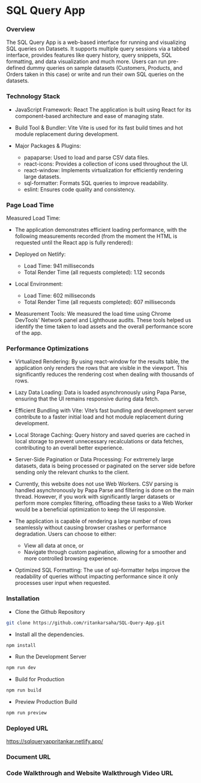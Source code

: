 # SQL Query App

### Overview

The SQL Query App is a web-based interface for running and visualizing SQL queries on Datasets. It supports multiple query sessions via a tabbed interface, provides features like query history, query snippets, SQL formatting, and data visualization and much more. Users can run pre-defined dummy queries on sample datasets (Customers, Products, and Orders taken in this case) or write and run their own SQL queries on the datasets.

### Technology Stack

- JavaScript Framework: React
The application is built using React for its component-based architecture and ease of managing state.

- Build Tool & Bundler: Vite
Vite is used for its fast build times and hot module replacement during development.

- Major Packages & Plugins:

   - papaparse: Used to load and parse CSV data files.
   - react-icons: Provides a collection of icons used throughout the UI.
   - react-window: Implements virtualization for efficiently rendering large datasets.
   - sql-formatter: Formats SQL queries to improve readability.
   - eslint: Ensures code quality and consistency.


### Page Load Time

Measured Load Time:
- The application demonstrates efficient loading performance, with the following measurements recorded (from the moment the HTML is requested until the React app is fully rendered):

- Deployed on Netlify:

   - Load Time: 941 milliseconds
   - Total Render Time (all requests completed): 1.12 seconds

- Local Environment:

   - Load Time: 602 milliseconds
   - Total Render Time (all requests completed): 607 milliseconds

- Measurement Tools:
We measured the load time using Chrome DevTools' Network panel and Lighthouse audits. These tools helped us identify the time taken to load assets and the overall performance score of the app.

### Performance Optimizations
- Virtualized Rendering:
By using react-window for the results table, the application only renders the rows that are visible in the viewport. This significantly reduces the rendering cost when dealing with thousands of rows.

- Lazy Data Loading:
Data is loaded asynchronously using Papa Parse, ensuring that the UI remains responsive during data fetch.

- Efficient Bundling with Vite:
Vite’s fast bundling and development server contribute to a faster initial load and hot module replacement during development.

- Local Storage Caching:
Query history and saved queries are cached in local storage to prevent unnecessary recalculations or data fetches, contributing to an overall better experience.

- Server-Side Pagination or Data Processing:
For extrremely large datasets, data is being processed or paginated on the server side before sending only the relevant chunks to the client.

- Currently, this website does not use Web Workers. CSV parsing is handled asynchronously by Papa Parse and filtering is done on the main thread. However, if you work with significantly larger datasets or perform more complex filtering, offloading these tasks to a Web Worker would be a beneficial optimization to keep the UI responsive.

- The application is capable of rendering a large number of rows seamlessly without causing browser crashes or performance degradation. Users can choose to either:
     - View all data at once, or
     - Navigate through custom pagination, allowing for a smoother and more controlled browsing experience.

- Optimized SQL Formatting:
The use of sql-formatter helps improve the readability of queries without impacting performance since it only processes user input when requested.


### Installation

- Clone the Github Repository

```bash
git clone https://github.com/ritankarsaha/SQL-Query-App.git
```

- Install all the dependencies.

```bash
npm install
```

- Run the Development Server

```bash
npm run dev
```

- Build for Production

```bash
npm run build
```

- Preview Production Build

```bash
npm run preview
```

### Deployed URL
https://sqlqueryappritankar.netlify.app/

### Document URL

### Code Walkthrough and Website Walkthrough Video URL

